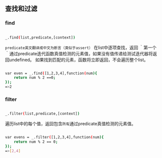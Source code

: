 ## 查找和过滤
### find
```bash

_.find(list,predicate,[context])

```
`predicate英文翻译成中文为断言（类似于assert）`
在list中逐项查找，返回 ｀第一个｀通过predicate迭代函数真值检测的元素值，如果没有值传递给测试迭代器将返回undefined。
如果找到匹配的元素，函数将立即返回，不会遍历整个list。

```bash

var even = _.find([1,2,3,4],function(num){
	return num % 2 ==0;
});
=>2

```

### filter
 
```bash

_.filter(list,predicate,[context])

```
遍历list中的每个值，返回包含`所有`通过predicate真值检测的元素值。
```bash

var evens = _.filter([1,2,3,4],function(num){
	return num % 2 == 0;
});
=>[2,4]

```
